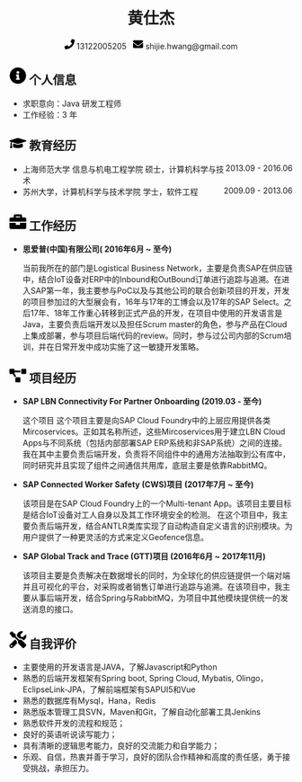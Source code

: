  <center>
     <h1>黄仕杰</h1>
     <div>
         <span>
             <img src="assets/phone-solid.svg" width="18px">
             13122005205
         </span>
         &nbsp;
         <span>
             <img src="assets/envelope-solid.svg" width="18px">
             shijie.hwang@gmail.com
         </span>
     </div>
 </center>

 ## <img src="assets/info-circle-solid.svg" width="30px"> 个人信息 
 
 - 求职意向：Java 研发工程师
 - 工作经验：3 年

## <img src="assets/graduation-cap-solid.svg" width="30px"> 教育经历

- 上海师范大学 信息与机电工程学院<div style="float:right">2013.09 - 2016.06</div>
  硕士，计算机科学与技术
- 苏州大学，计算机科学与技术学院<div style="float:right">2009.09 - 2013.06</div>
  学士，软件工程

## <img src="assets/briefcase-solid.svg" width="30px"> 工作经历

- **思爱普(中国)有限公司( 2016年6月 ~ 至今)**

   当前我所在的部门是Logistical Business Network，主要是负责SAP在供应链中，结合IoT设备对ERP中的Inbound和OutBound订单进行追踪与追溯。在进入SAP第一年，我主要参与PoC以及与其他公司的联合创新项目的开发，开发的项目参加过的大型展会有，16年与17年的工博会以及17年的SAP Select。之后17年、18年工作重心转移到正式产品的开发，在项目中使用的开发语言是Java，主要负责后端开发以及担任Scrum master的角色，参与产品在Cloud上集成部署，参与项目后端代码的review。同时，参与过公司内部的Scrum培训，并在日常开发中成功实施了这一敏捷开发策略。

## <img src="assets/project-diagram-solid.svg" width="30px"> 项目经历

- **SAP LBN Connectivity For Partner Onboarding (2019.03 - 至今)**

  这个项目
  这个项目主要是向SAP Cloud Foundry中的上层应用提供各类Mircoservices。正如其名称所述，这些Mircoservices用于建立LBN Cloud Apps与不同系统（包括内部部署SAP ERP系统和非SAP系统）之间的连接。我在其中主要负责后端开发，负责将不同组件中的通用方法抽取到公有库中，同时研究并且实现了组件之间通信共用库，底层主要是依靠RabbitMQ。

- **SAP Connected Worker Safety (CWS)项目 (2017年7月 ~ 至今)**

  该项目是在SAP Cloud Foundry上的一个Multi-tenant App。该项目主要目标是结合IoT设备对工人自身以及其工作环境安全的检测。
  在这个项目中，我主要负责后端开发，结合ANTLR类库实现了自动构造自定义语言的识别模块。为用户提供了一种更灵活的方式来定义Geofence信息。

- **SAP Global Track and Trace (GTT)项目 (2016年6月 ~ 2017年11月)**

  该项目主要是负责解决在数据增长的同时，为全球化的供应链提供一个端对端并且可视化的平台，对采购或者销售订单进行追踪与追溯。在该项目中，我主要从事后端开发，结合Spring与RabbitMQ，为项目中其他模块提供统一的发送消息的接口。

## <img src="assets/tools-solid.svg" width="30px"> 自我评价

- 主要使用的开发语言是JAVA，了解Javascript和Python
- 熟悉的后端开发框架有Spring boot, Spring Cloud, Mybatis, Olingo，EclipseLink-JPA，了解前端框架有SAPUI5和Vue
- 熟悉的数据库有Mysql，Hana，Redis
- 熟悉版本管理工具SVN，Maven和Git，了解自动化部署工具Jenkins
- 熟悉软件开发的流程和规范；
- 良好的英语听说读写能力；
- 具有清晰的逻辑思考能力，良好的交流能力和自学能力；
- 乐观、自信，热衷并善于学习，良好的团队合作精神和高度的责任感，勇于接受挑战，承担压力。
